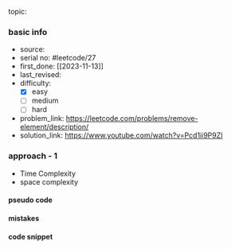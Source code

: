 topic:

### basic info
- source: 
- serial no: #leetcode/27 
- first_done: [[2023-11-13]]
- last_revised:
- difficulty:
	- [x] easy
	- [ ] medium
	- [ ] hard
- problem_link: https://leetcode.com/problems/remove-element/description/
- solution_link: https://www.youtube.com/watch?v=Pcd1ii9P9ZI

### approach - 1
- Time Complexity
- space complexity

#### pseudo code

#### mistakes

#### code snippet
```python

```